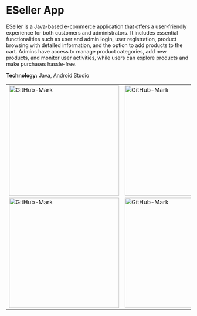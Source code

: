 # ESeller App

ESeller is a Java-based e-commerce application that offers a user-friendly experience for both customers and administrators. It includes essential
functionalities such as user and admin login, user registration, product browsing with detailed information, and the option to add products to the cart.
Admins have access to manage product categories, add new products, and monitor user activities, while users can explore products and make
purchases hassle-free.

**Technology:** Java, Android Studio

<table border="0">
  <tr>
    <td><img src="https://drive.google.com/uc?export=view&id=1agsGY3hGMVF30itNw2Z5TVWzUOlBDxSm" alt="GitHub-Mark" width="300"></td>
    <td><img src="https://drive.google.com/uc?export=view&id=1zciABvjcEohavjBriN-aoWuRZH3OzAa8" alt="GitHub-Mark" width="300"></td>
    <td><img src="https://drive.google.com/uc?export=view&id=1ly8-SovI0G6WPD2yOdWSDVc6MhGZOMt3" alt="GitHub-Mark" width="300"></td>
</tr>
  <tr>
    <td><img src="https://drive.google.com/uc?export=view&id=1iN6fDeX45Cd5aUuoBlMkdSYIrLsDhmp7" alt="GitHub-Mark" width="300"></td>
    <td><img src="https://drive.google.com/uc?export=view&id=1Nk-IYNFRGokvspLSh_hUVichXV4kZPsd" alt="GitHub-Mark" width="300"></td>
    
    
  </tr>
</table>









